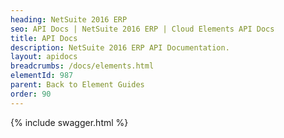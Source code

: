 ```yaml
---
heading: NetSuite 2016 ERP
seo: API Docs | NetSuite 2016 ERP | Cloud Elements API Docs
title: API Docs
description: NetSuite 2016 ERP API Documentation.
layout: apidocs
breadcrumbs: /docs/elements.html
elementId: 987
parent: Back to Element Guides
order: 90
---
```


{% include swagger.html %}
